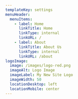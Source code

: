 ```yaml
---
templateKey: settings
menuHeader:
  menuItems:
    - label: Home
      linkTitle: Home
      linkType: internal
      linkURL: /
    - label: About
      linkTitle: About Us
      linkType: internal
      linkURL: /about
logoImage:
  image: /images/logo-red.png
  imageAlt: Logo Image
  imageLabel: My New Site Logo
  imageWidth: 50
  locationDesktop: left
  locationMobile: center
---
```



